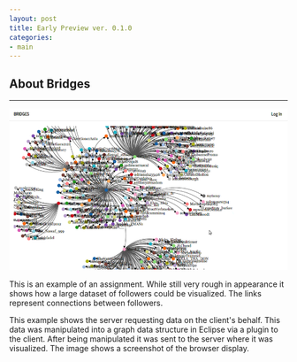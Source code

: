 ```yaml
---
layout: post
title: Early Preview ver. 0.1.0
categories:
- main
---
```


## About Bridges
---

![Diagram of a large dataset visualized](/huge_followers.png)

This is an example of an assignment. While still very rough in appearance it shows how a large dataset of followers could be visualized. The links represent connections between followers.

This example shows the server requesting data on the client's behalf. This data was manipulated into a graph data structure in Eclipse via a plugin to the client. After being manipulated it was sent to the server where it was visualized. The image shows a screenshot of the browser display.
